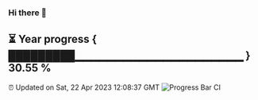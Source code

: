 ### Hi there 👋
⏳ Year progress { █████████▁▁▁▁▁▁▁▁▁▁▁▁▁▁▁▁▁▁▁▁▁ } 30.55 %
---
⏰ Updated on Sat, 22 Apr 2023 12:08:37 GMT
![Progress Bar CI](https://github.com/Moyi321/Moyi321/workflows/Progress%20Bar%20CI/badge.svg)

